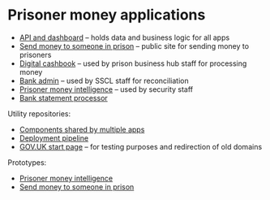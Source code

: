 Prisoner money applications
===========================

- [API and dashboard](https://github.com/ministryofjustice/money-to-prisoners-api)
    – holds data and business logic for all apps
- [Send money to someone in prison](https://github.com/ministryofjustice/money-to-prisoners-send-money)
    – public site for sending money to prisoners
- [Digital cashbook](https://github.com/ministryofjustice/money-to-prisoners-cashbook)
    – used by prison business hub staff for processing money
- [Bank admin](https://github.com/ministryofjustice/money-to-prisoners-bank-admin)
    – used by SSCL staff for reconciliation
- [Prisoner money intelligence](https://github.com/ministryofjustice/money-to-prisoners-noms-ops)
    – used by security staff
- [Bank statement processor](https://github.com/ministryofjustice/money-to-prisoners-transaction-uploader)

Utility repositories:

- [Components shared by multiple apps](https://github.com/ministryofjustice/money-to-prisoners-common)
- [Deployment pipeline](https://github.com/ministryofjustice/money-to-prisoners-deploy)
- [GOV.UK start page](https://github.com/ministryofjustice/money-to-prisoners-start-page)
    –  for testing purposes and redirection of old domains

Prototypes:

- [Prisoner money intelligence](https://github.com/ministryofjustice/hmpps-monitor-prisoner-money-prototype)
- [Send money to someone in prison](https://github.com/ministryofjustice/hmpps-send-money-to-a-prisoner-prototype)
